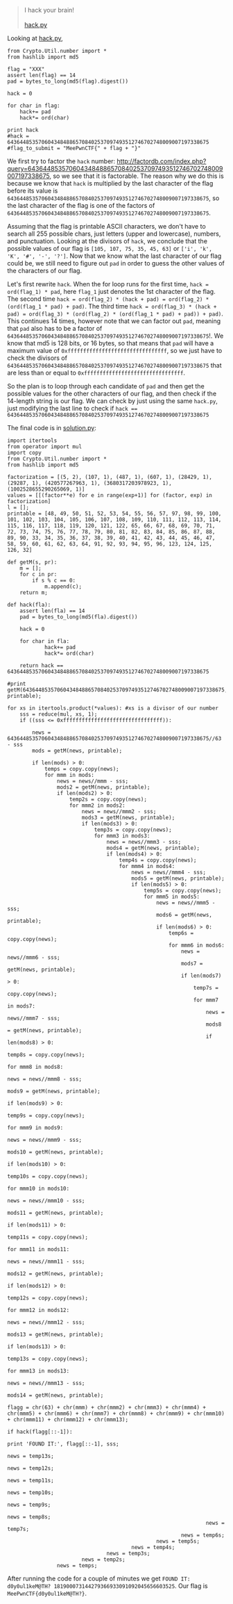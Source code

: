 >I hack your brain! <br/> <br/> [hack.py](./hack.py)

Looking at [hack.py](./hack.py),
```
from Crypto.Util.number import *
from hashlib import md5

flag = "XXX"
assert len(flag) == 14
pad = bytes_to_long(md5(flag).digest())

hack = 0

for char in flag:
	hack+= pad
	hack*= ord(char)
	
print hack
#hack = 64364485357060434848865708402537097493512746702748009007197338675
#flag_to_submit = "MeePwnCTF{" + flag + "}"
```
We first try to factor the `hack` number: http://factordb.com/index.php?query=64364485357060434848865708402537097493512746702748009007197338675, so we see that it is factorable. The reason why we do this is because we know that `hack` is multiplied by the last character of the flag before its value is `64364485357060434848865708402537097493512746702748009007197338675`, so the last character of the flag is one of the factors of `64364485357060434848865708402537097493512746702748009007197338675`. 

Assuming that the flag is printable ASCII characters, we don't have to search all 255 possible chars, just letters (upper and lowercase), numbers, and punctuation. Looking at the divisors of `hack`, we conclude that the possible values of our flag is `[105, 107, 75, 35, 45, 63]` or `['i', 'k', 'K', '#', '-', '?']`. Now that we know what the last character of our flag could be, we still need to figure out `pad` in order to guess the other values of the characters of our flag.

Let's first rewrite `hack`. When the for loop runs for the first time, `hack = ord(flag_1) * pad`, here `flag_1` just denotes the 1st character of the flag. The second time `hack = ord(flag_2) * (hack + pad) = ord(flag_2) * (ord(flag_1 * pad) + pad)`. The third time `hack = ord(flag_3) * (hack + pad) = ord(flag_3) * (ord(flag_2) * (ord(flag_1 * pad) + pad)) + pad)`. This continues 14 times, however note that we can factor out `pad`, meaning that `pad` also has to be a factor of `64364485357060434848865708402537097493512746702748009007197338675`!. We know that md5 is 128 bits, or 16 bytes, so that means that `pad` will have a maximum value of `0xffffffffffffffffffffffffffffffff`, so we just have to check the divisors of `64364485357060434848865708402537097493512746702748009007197338675` that are less than or equal to `0xffffffffffffffffffffffffffffffff`.

So the plan is to loop through each candidate of `pad` and then get the possible values for the other characters of our flag, and then check if the 14-length string is our flag. We can check by just using the same `hack.py`, just modifying the last line to check if `hack == 64364485357060434848865708402537097493512746702748009007197338675`

The final code is in [solution.py](./solution.py):
```
import itertools
from operator import mul
import copy
from Crypto.Util.number import *
from hashlib import md5

factorization = [(5, 2), (107, 1), (487, 1), (607, 1), (28429, 1), (29287, 1), (420577267963, 1), (3680317203978923, 1), (1002528655290265069, 1)]
values = [[(factor**e) for e in range(exp+1)] for (factor, exp) in factorization]
l = [];
printable = [48, 49, 50, 51, 52, 53, 54, 55, 56, 57, 97, 98, 99, 100, 101, 102, 103, 104, 105, 106, 107, 108, 109, 110, 111, 112, 113, 114, 115, 116, 117, 118, 119, 120, 121, 122, 65, 66, 67, 68, 69, 70, 71, 72, 73, 74, 75, 76, 77, 78, 79, 80, 81, 82, 83, 84, 85, 86, 87, 88, 89, 90, 33, 34, 35, 36, 37, 38, 39, 40, 41, 42, 43, 44, 45, 46, 47, 58, 59, 60, 61, 62, 63, 64, 91, 92, 93, 94, 95, 96, 123, 124, 125, 126, 32]

def getM(s, pr):
    m = [];
    for c in pr:
        if s % c == 0:
            m.append(c);
    return m;

def hack(fla):
    assert len(fla) == 14
    pad = bytes_to_long(md5(fla).digest())

    hack = 0

    for char in fla:
            hack+= pad
            hack*= ord(char)

    return hack == 64364485357060434848865708402537097493512746702748009007197338675

#print getM(64364485357060434848865708402537097493512746702748009007197338675, printable);

for xs in itertools.product(*values): #xs is a divisor of our number
    sss = reduce(mul, xs, 1);
    if ((sss <= 0xffffffffffffffffffffffffffffffff)):
        
        news = 64364485357060434848865708402537097493512746702748009007197338675//63 - sss
        mods = getM(news, printable);
                
        if len(mods) > 0:
            temps = copy.copy(news);
            for mmm in mods:
                news = news//mmm - sss;
                mods2 = getM(news, printable);
                if len(mods2) > 0:
                    temp2s = copy.copy(news);
                    for mmm2 in mods2:
                        news = news//mmm2 - sss;
                        mods3 = getM(news, printable);
                        if len(mods3) > 0:
                            temp3s = copy.copy(news);
                            for mmm3 in mods3:
                                news = news//mmm3 - sss;
                                mods4 = getM(news, printable);
                                if len(mods4) > 0:
                                    temp4s = copy.copy(news);
                                    for mmm4 in mods4:
                                        news = news//mmm4 - sss;
                                        mods5 = getM(news, printable);
                                        if len(mods5) > 0:
                                            temp5s = copy.copy(news);
                                            for mmm5 in mods5:
                                                news = news//mmm5 - sss;
                                                mods6 = getM(news, printable);
                                                if len(mods6) > 0:
                                                    temp6s = copy.copy(news);
                                                    for mmm6 in mods6:
                                                        news = news//mmm6 - sss;
                                                        mods7 = getM(news, printable);
                                                        if len(mods7) > 0:
                                                            temp7s = copy.copy(news);
                                                            for mmm7 in mods7:
                                                                news = news//mmm7 - sss;
                                                                mods8 = getM(news, printable);
                                                                if len(mods8) > 0:
                                                                    temp8s = copy.copy(news);
                                                                    for mmm8 in mods8:
                                                                        news = news//mmm8 - sss;
                                                                        mods9 = getM(news, printable);
                                                                        if len(mods9) > 0:
                                                                            temp9s = copy.copy(news);
                                                                            for mmm9 in mods9:
                                                                                news = news//mmm9 - sss;
                                                                                mods10 = getM(news, printable);
                                                                                if len(mods10) > 0:
                                                                                    temp10s = copy.copy(news);
                                                                                    for mmm10 in mods10:
                                                                                        news = news//mmm10 - sss;
                                                                                        mods11 = getM(news, printable);
                                                                                        if len(mods11) > 0:
                                                                                            temp11s = copy.copy(news);
                                                                                            for mmm11 in mods11:
                                                                                                news = news//mmm11 - sss;
                                                                                                mods12 = getM(news, printable);
                                                                                                if len(mods12) > 0:
                                                                                                    temp12s = copy.copy(news);
                                                                                                    for mmm12 in mods12:
                                                                                                        news = news//mmm12 - sss;
                                                                                                        mods13 = getM(news, printable);
                                                                                                        if len(mods13) > 0:
                                                                                                            temp13s = copy.copy(news);
                                                                                                            for mmm13 in mods13:
                                                                                                                news = news//mmm13 - sss;
                                                                                                                mods14 = getM(news, printable);
                                                                                                                flagg = chr(63) + chr(mmm) + chr(mmm2) + chr(mmm3) + chr(mmm4) + chr(mmm5) + chr(mmm6) + chr(mmm7) + chr(mmm8) + chr(mmm9) + chr(mmm10) + chr(mmm11) + chr(mmm12) + chr(mmm13);
                                                                                                                if hack(flagg[::-1]):
                                                                                                                    print 'FOUND IT:', flagg[::-1], sss;
                                                                                                                news = temp13s;
                                                                                                        news = temp12s;
                                                                                                news = temp11s;
                                                                                        news = temp10s;
                                                                                news = temp9s;
                                                                        news = temp8s;
                                                                news = temp7s;
                                                        news = temp6s;
                                                news = temp5s;
                                        news = temp4s;
                                news = temp3s;
                        news = temp2s;
                news = temps;
```
After running the code for a couple of minutes we get `FOUND IT: d0y0ul1keM@TH? 181900073144279366933091092045656603525`. Our flag is `MeePwnCTF{d0y0ul1keM@TH?}`.
